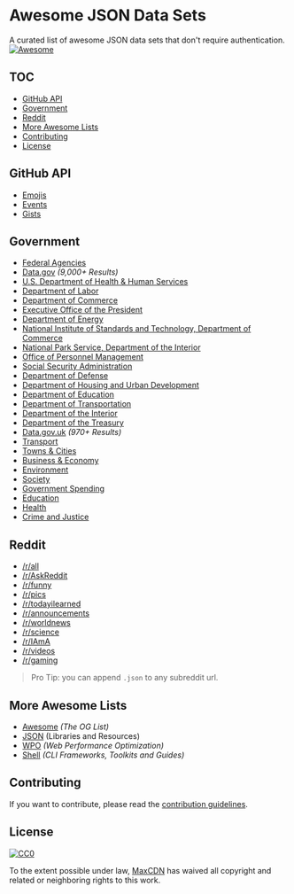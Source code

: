 # Awesome JSON Data Sets
A curated list of awesome JSON data sets that don't require authentication.
[![Awesome](https://cdn.rawgit.com/sindresorhus/awesome/d7305f38d29fed78fa85652e3a63e154dd8e8829/media/badge.svg)](https://github.com/sindresorhus/awesome)
## TOC
* [GitHub API](#github-api)
* [Government](#government)
* [Reddit](#reddit)
* [More Awesome Lists](#more-awesome-lists)
* [Contributing](#contributing)
* [License](#license)

## GitHub API
* [Emojis](https://api.github.com/emojis)
* [Events](https://api.github.com/events)
* [Gists](https://api.github.com/gists)

## Government
* [Federal Agencies](http://kinlane.com/2014/08/25/6482-datasets-available-across-22-federal-agencies-in-datajson-files/)
* [Data.gov](http://catalog.data.gov/dataset?res_format=JSON) *(9,000+ Results)*
 * [U.S. Department of Health & Human Services](http://catalog.data.gov/dataset?organization_type=Federal+Government&res_format=JSON&_res_format_limit=0&organization=hhs-gov&_organization_limit=0)
 * [Department of Labor](http://catalog.data.gov/dataset?organization_type=Federal+Government&_organization_limit=0&res_format=JSON&_res_format_limit=0&organization=dol-gov)
 * [Department of Commerce](http://catalog.data.gov/dataset?organization_type=Federal+Government&_organization_limit=0&res_format=JSON&organization=doc-gov&_res_format_limit=0)
 * [Executive Office of the President](http://catalog.data.gov/dataset?organization_type=Federal+Government&_organization_limit=0&res_format=JSON&organization=eop-gov&_res_format_limit=0)
 * [Department of Energy](http://catalog.data.gov/dataset?organization_type=Federal+Government&_organization_limit=0&organization=doe-gov&res_format=JSON&_res_format_limit=0)
 * [National Institute of Standards and Technology, Department of Commerce](http://catalog.data.gov/dataset?organization_type=Federal+Government&_organization_limit=0&res_format=JSON&organization=nist-gov&_res_format_limit=0)
 * [National Park Service, Department of the Interior](http://catalog.data.gov/dataset?organization_type=Federal+Government&_organization_limit=0&res_format=JSON&_res_format_limit=0&organization=nps-gov)
 * [Office of Personnel Management ](http://catalog.data.gov/dataset?organization_type=Federal+Government&_organization_limit=0&res_format=JSON&organization=opm-gov&_res_format_limit=0)
 * [Social Security Administration](http://catalog.data.gov/dataset?organization_type=Federal+Government&_organization_limit=0&res_format=JSON&_res_format_limit=0&organization=ssa-gov)
 * [Department of Defense](http://catalog.data.gov/dataset?organization_type=Federal+Government&_organization_limit=0&res_format=JSON&_res_format_limit=0&organization=dod-gov)
 * [Department of Housing and Urban Development](http://catalog.data.gov/dataset?organization_type=Federal+Government&_organization_limit=0&res_format=JSON&organization=hud-gov&_res_format_limit=0)
 * [Department of Education](http://catalog.data.gov/dataset?organization_type=Federal+Government&_organization_limit=0&res_format=JSON&organization=ed-gov&_res_format_limit=0)
 * [Department of Transportation](http://catalog.data.gov/dataset?organization_type=Federal+Government&_organization_limit=0&res_format=JSON&_res_format_limit=0&organization=dot-gov)
 * [Department of the Interior](http://catalog.data.gov/dataset?organization_type=Federal+Government&_organization_limit=0&res_format=JSON&organization=doi-gov&_res_format_limit=0)
 * [Department of the Treasury](http://catalog.data.gov/dataset?organization_type=Federal+Government&_organization_limit=0&res_format=JSON&organization=treasury-gov&_res_format_limit=0)
* [Data.gov.uk](http://data.gov.uk/data/search?res_format=JSON) *(970+ Results)*
 * [Transport](http://data.gov.uk/data/search?theme-primary=Transport&res_format=JSON)
 * [Towns & Cities](http://data.gov.uk/data/search?theme-primary=Towns+%26+Cities&res_format=JSON)
 * [Business & Economy](http://data.gov.uk/data/search?res_format=JSON&theme-primary=Business+%26+Economy)
 * [Environment](http://data.gov.uk/data/search?res_format=JSON&theme-primary=Environment)
 * [Society](http://data.gov.uk/data/search?res_format=JSON&theme-primary=Society)
 * [Government Spending](http://data.gov.uk/data/search?theme-primary=Government+Spending&res_format=JSON)
 * [Education](http://data.gov.uk/data/search?theme-primary=Education&res_format=JSON)
 * [Health](http://data.gov.uk/data/search?theme-primary=Health&res_format=JSON)
 * [Crime and Justice](http://data.gov.uk/data/search?theme-primary=Crime+%26+Justice&res_format=JSON)

## Reddit

* [/r/all](http://www.reddit.com/r/all.json)
* [/r/AskReddit](https://www.reddit.com/r/AskReddit.json)
* [/r/funny](https://www.reddit.com/r/funny.json)
* [/r/pics](https://www.reddit.com/r/pics.json)
* [/r/todayilearned](https://www.reddit.com/r/todayilearned.json)
* [/r/announcements](https://www.reddit.com/r/announcements.json)
* [/r/worldnews](https://www.reddit.com/r/worldnews.json)
* [/r/science](https://www.reddit.com/r/science.json)
* [/r/IAmA](https://www.reddit.com/r/IAmA.json)
* [/r/videos](https://www.reddit.com/r/videos.json)
* [/r/gaming](https://www.reddit.com/r/gaming.json)

> Pro Tip: you can append `.json` to any subreddit url.

## More Awesome Lists
* [Awesome](https://github.com/sindresorhus/awesome) *(The OG List)*
* [JSON](https://github.com/burningtree/awesome-json) (Libraries and Resources)
* [WPO](https://github.com/davidsonfellipe/awesome-wpo) *(Web Performance Optimization)*
* [Shell](https://github.com/alebcay/awesome-shell) *(CLI Frameworks, Toolkits and Guides)*

## Contributing
If you want to contribute, please read the [contribution guidelines](CONTRIBUTING.md).

## License
[![CC0](http://i.creativecommons.org/p/zero/1.0/88x31.png)](http://creativecommons.org/publicdomain/zero/1.0/)

To the extent possible under law, [MaxCDN](https://www.maxcdn.com) has waived all copyright and related or neighboring rights to this work.
